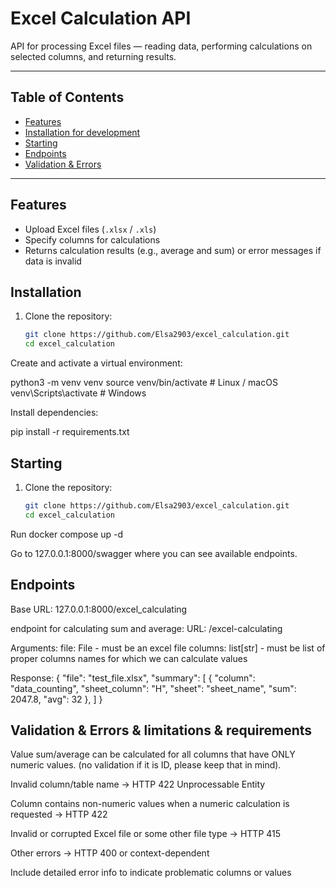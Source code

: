 # Excel Calculation API

API for processing Excel files — reading data, performing calculations on selected columns, and returning results.

---

## Table of Contents

- [Features](#features)  
- [Installation for development](#installation )
- [Starting](#starting )
- [Endpoints](#endpoints)  
- [Validation & Errors](#validation--errors--limitations) 
---

## Features

- Upload Excel files (`.xlsx` / `.xls`)  
- Specify columns for calculations  
- Returns calculation results (e.g., average and sum) or error messages if data is invalid

## Installation

1. Clone the repository:  
   ```bash
   git clone https://github.com/Elsa2903/excel_calculation.git
   cd excel_calculation

Create and activate a virtual environment:

python3 -m venv venv
source venv/bin/activate   # Linux / macOS
venv\Scripts\activate      # Windows

Install dependencies:

pip install -r requirements.txt

## Starting

1. Clone the repository:  
   ```bash
   git clone https://github.com/Elsa2903/excel_calculation.git
   cd excel_calculation

Run docker 
compose up -d

Go to 127.0.0.1:8000/swagger where you can see available endpoints. 


## Endpoints

Base URL: 127.0.0.1:8000/excel_calculating

endpoint for calculating sum and average:
URL: /excel-calculating

Arguments:
file: File - must be an excel file
columns: list[str] - must be list of proper columns names for which we can calculate values

Response:
{
  "file": "test_file.xlsx",
  "summary": [
    {
      "column": "data_counting",
      "sheet_column": "H",
      "sheet": "sheet_name",
      "sum": 2047.8,
      "avg": 32
    },
  ]
}

## Validation & Errors & limitations & requirements

Value sum/average can be calculated for all columns that have ONLY numeric values. (no validation if it is ID, please keep that in mind).

Invalid column/table name → HTTP 422 Unprocessable Entity

Column contains non-numeric values when a numeric calculation is requested → HTTP 422

Invalid or corrupted Excel file or some other file type  → HTTP 415

Other errors → HTTP 400 or context-dependent

Include detailed error info to indicate problematic columns or values